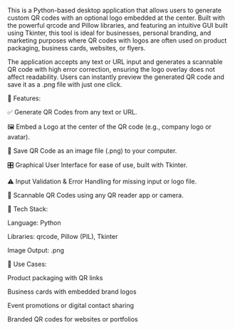 This is a Python-based desktop application that allows users to generate custom QR codes with an optional logo embedded at the center. Built with the powerful qrcode and Pillow libraries, and featuring an intuitive GUI built using Tkinter, this tool is ideal for businesses, personal branding, and marketing purposes where QR codes with logos are often used on product packaging, business cards, websites, or flyers.

The application accepts any text or URL input and generates a scannable QR code with high error correction, ensuring the logo overlay does not affect readability. Users can instantly preview the generated QR code and save it as a .png file with just one click.


🚀 Features:


✅ Generate QR Codes from any text or URL.

🖼️ Embed a Logo at the center of the QR code (e.g., company logo or avatar).

💾 Save QR Code as an image file (.png) to your computer.

🎛️ Graphical User Interface for ease of use, built with Tkinter.

⚠️ Input Validation & Error Handling for missing input or logo file.

📱 Scannable QR Codes using any QR reader app or camera.

🔧 Tech Stack:


Language: Python

Libraries: qrcode, Pillow (PIL), Tkinter

Image Output: .png

📝 Use Cases:


Product packaging with QR links

Business cards with embedded brand logos

Event promotions or digital contact sharing

Branded QR codes for websites or portfolios
